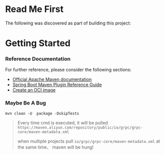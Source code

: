 # Read Me First
The following was discovered as part of building this project:

# Getting Started

### Reference Documentation
For further reference, please consider the following sections:

* [Official Apache Maven documentation](https://maven.apache.org/guides/index.html)
* [Spring Boot Maven Plugin Reference Guide](https://docs.spring.io/spring-boot/docs/2.4.5/maven-plugin/reference/html/)
* [Create an OCI image](https://docs.spring.io/spring-boot/docs/2.4.5/maven-plugin/reference/html/#build-image)

### Maybe Be A Bug
```shell
mvn clean -U  package -DskipTests
```
> Every time cmd is executed, it will be pulled `https://maven.aliyun.com/repository/public/io/grpc/grpc-core/maven-metadata.xml`
>
> when multiple projects pull `io/grpc/grpc-core/maven-metadata.xml` at the same time、 maven will be hung!